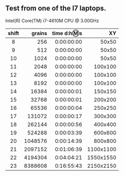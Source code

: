 ## Test from one of the I7 laptops.  

Intel(R) Core(TM) i7-4610M CPU @ 3.00GHz  

|shift|grains|time d:h:m:s|XY|
|:-:|-:|-:|-:| 
|8|256|0:00:00:00|50x50|  
|9|512|0:00:00:00|50x50|  
|10|1024|0:00:00:00|50x50|  
|11|2048|0:00:00:00|100x100|  
|12|4096|0:00:00:00|100x100|  
|13|8192|0:00:00:00|100x100|  
|14|16384|0:00:00:01|150x150|  
|15|32768|0:00:00:01|200x200|  
|16|65536|0:00:00:04|250x250|  
|17|131072|0:00:00:17|300x300|  
|18|262144|0:00:00:56|400x400|  
|19|524288|0:00:03:39|600x600|  
|20|1048576|0:00:14:39|800x800|  
|21|2097152|0:01:06:39|1100x1100|  
|22|4194304|0:04:04:21|1550x1550|  
|23|8388608|0:16:55:43|2150x2150|  
